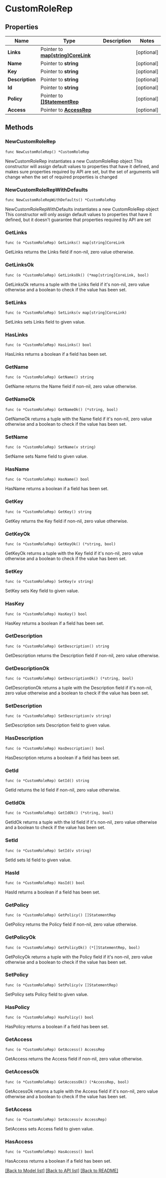 # CustomRoleRep

## Properties

Name | Type | Description | Notes
------------ | ------------- | ------------- | -------------
**Links** | Pointer to [**map[string]CoreLink**](CoreLink.md) |  | [optional] 
**Name** | Pointer to **string** |  | [optional] 
**Key** | Pointer to **string** |  | [optional] 
**Description** | Pointer to **string** |  | [optional] 
**Id** | Pointer to **string** |  | [optional] 
**Policy** | Pointer to [**[]StatementRep**](StatementRep.md) |  | [optional] 
**Access** | Pointer to [**AccessRep**](AccessRep.md) |  | [optional] 

## Methods

### NewCustomRoleRep

`func NewCustomRoleRep() *CustomRoleRep`

NewCustomRoleRep instantiates a new CustomRoleRep object
This constructor will assign default values to properties that have it defined,
and makes sure properties required by API are set, but the set of arguments
will change when the set of required properties is changed

### NewCustomRoleRepWithDefaults

`func NewCustomRoleRepWithDefaults() *CustomRoleRep`

NewCustomRoleRepWithDefaults instantiates a new CustomRoleRep object
This constructor will only assign default values to properties that have it defined,
but it doesn't guarantee that properties required by API are set

### GetLinks

`func (o *CustomRoleRep) GetLinks() map[string]CoreLink`

GetLinks returns the Links field if non-nil, zero value otherwise.

### GetLinksOk

`func (o *CustomRoleRep) GetLinksOk() (*map[string]CoreLink, bool)`

GetLinksOk returns a tuple with the Links field if it's non-nil, zero value otherwise
and a boolean to check if the value has been set.

### SetLinks

`func (o *CustomRoleRep) SetLinks(v map[string]CoreLink)`

SetLinks sets Links field to given value.

### HasLinks

`func (o *CustomRoleRep) HasLinks() bool`

HasLinks returns a boolean if a field has been set.

### GetName

`func (o *CustomRoleRep) GetName() string`

GetName returns the Name field if non-nil, zero value otherwise.

### GetNameOk

`func (o *CustomRoleRep) GetNameOk() (*string, bool)`

GetNameOk returns a tuple with the Name field if it's non-nil, zero value otherwise
and a boolean to check if the value has been set.

### SetName

`func (o *CustomRoleRep) SetName(v string)`

SetName sets Name field to given value.

### HasName

`func (o *CustomRoleRep) HasName() bool`

HasName returns a boolean if a field has been set.

### GetKey

`func (o *CustomRoleRep) GetKey() string`

GetKey returns the Key field if non-nil, zero value otherwise.

### GetKeyOk

`func (o *CustomRoleRep) GetKeyOk() (*string, bool)`

GetKeyOk returns a tuple with the Key field if it's non-nil, zero value otherwise
and a boolean to check if the value has been set.

### SetKey

`func (o *CustomRoleRep) SetKey(v string)`

SetKey sets Key field to given value.

### HasKey

`func (o *CustomRoleRep) HasKey() bool`

HasKey returns a boolean if a field has been set.

### GetDescription

`func (o *CustomRoleRep) GetDescription() string`

GetDescription returns the Description field if non-nil, zero value otherwise.

### GetDescriptionOk

`func (o *CustomRoleRep) GetDescriptionOk() (*string, bool)`

GetDescriptionOk returns a tuple with the Description field if it's non-nil, zero value otherwise
and a boolean to check if the value has been set.

### SetDescription

`func (o *CustomRoleRep) SetDescription(v string)`

SetDescription sets Description field to given value.

### HasDescription

`func (o *CustomRoleRep) HasDescription() bool`

HasDescription returns a boolean if a field has been set.

### GetId

`func (o *CustomRoleRep) GetId() string`

GetId returns the Id field if non-nil, zero value otherwise.

### GetIdOk

`func (o *CustomRoleRep) GetIdOk() (*string, bool)`

GetIdOk returns a tuple with the Id field if it's non-nil, zero value otherwise
and a boolean to check if the value has been set.

### SetId

`func (o *CustomRoleRep) SetId(v string)`

SetId sets Id field to given value.

### HasId

`func (o *CustomRoleRep) HasId() bool`

HasId returns a boolean if a field has been set.

### GetPolicy

`func (o *CustomRoleRep) GetPolicy() []StatementRep`

GetPolicy returns the Policy field if non-nil, zero value otherwise.

### GetPolicyOk

`func (o *CustomRoleRep) GetPolicyOk() (*[]StatementRep, bool)`

GetPolicyOk returns a tuple with the Policy field if it's non-nil, zero value otherwise
and a boolean to check if the value has been set.

### SetPolicy

`func (o *CustomRoleRep) SetPolicy(v []StatementRep)`

SetPolicy sets Policy field to given value.

### HasPolicy

`func (o *CustomRoleRep) HasPolicy() bool`

HasPolicy returns a boolean if a field has been set.

### GetAccess

`func (o *CustomRoleRep) GetAccess() AccessRep`

GetAccess returns the Access field if non-nil, zero value otherwise.

### GetAccessOk

`func (o *CustomRoleRep) GetAccessOk() (*AccessRep, bool)`

GetAccessOk returns a tuple with the Access field if it's non-nil, zero value otherwise
and a boolean to check if the value has been set.

### SetAccess

`func (o *CustomRoleRep) SetAccess(v AccessRep)`

SetAccess sets Access field to given value.

### HasAccess

`func (o *CustomRoleRep) HasAccess() bool`

HasAccess returns a boolean if a field has been set.


[[Back to Model list]](../README.md#documentation-for-models) [[Back to API list]](../README.md#documentation-for-api-endpoints) [[Back to README]](../README.md)


